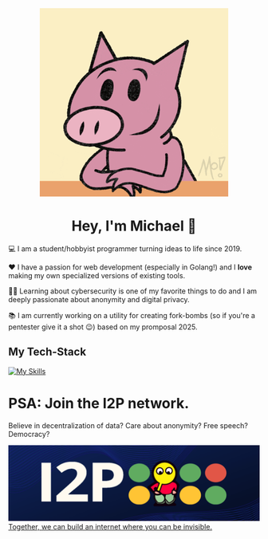 <div align="center">
  <img style="length:75; width:75%" alt = "Mo-Wilems's Pig says hello!" src="mo_hi.gif" />
  <h1>Hey, I'm Michael 🎱</h1>
</div>

💻 I am a student/hobbyist programmer turning ideas to life since 2019.

❤️ I have a passion for web development (especially in Golang!) and I **love** making my own specialized versions of existing tools.

🧗‍♂️ Learning about cybersecurity is one of my favorite things to do and I am deeply passionate about anonymity and digital privacy.

📚 I am currently working on a utility for creating fork-bombs (so if you're a pentester give it a shot 😉) based on my promposal 2025.

## My Tech-Stack

[![My Skills](https://skillicons.dev/icons?i=go,linux,mysql,java,bash,py,js,html,css,docker,figma,latex)](https://skillicons.dev)

# PSA: Join the I2P network.
Believe in decentralization of data? Care about anonymity? Free speech? Democracy?

![I2P Banner Image](bannerBackgroundImage_4sm3vfhgeeb71-1962333870.png "I2P Banner")
[Together, we can build an internet where you can be invisible.](https://geti2p.net/en/)
